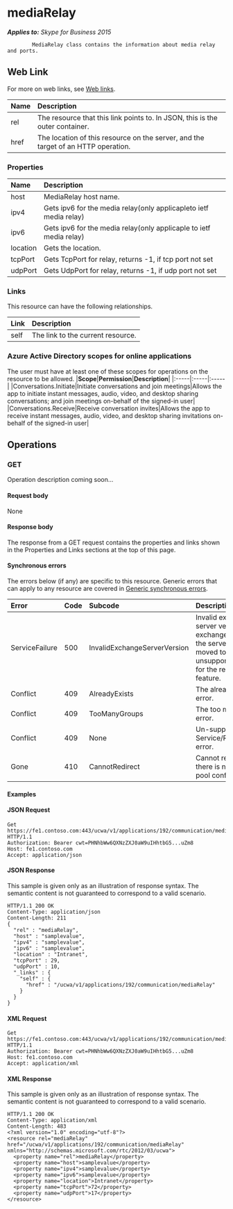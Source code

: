# mediaRelay

 _**Applies to:** Skype for Business 2015_


            MediaRelay class contains the information about media relay and ports.
            

## Web Link
<a name = "sectionSection0"> </a>

For more on web links, see [Web links](WebLinks.md).


|**Name**|**Description**|
|:-----|:-----|
|rel|The resource that this link points to. In JSON, this is the outer container.|
|href|The location of this resource on the server, and the target of an HTTP operation.|

### Properties



|**Name**|**Description**|
|:-----|:-----|
|host|MediaRelay host name.|
|ipv4|Gets ipv6 for the media relay(only applicapleto ietf media relay)|
|ipv6|Gets ipv6 for the media relay(only applicaple to ietf media relay)|
|location|Gets the location.|
|tcpPort|Gets TcpPort for relay, returns -1, if tcp port not set|
|udpPort|Gets UdpPort for relay, returns -1, if udp port not set|

### Links



This resource can have the following relationships.

|**Link**|**Description**|
|:-----|:-----|
|self|The link to the current resource.|

### Azure Active Directory scopes for online applications



The user must have at least one of these scopes for operations on the resource to be allowed.
|**Scope**|**Permission**|**Description**|
|:-----|:-----|:-----|
|Conversations.Initiate|Initiate conversations and join meetings|Allows the app to initiate instant messages, audio, video, and desktop sharing conversations; and join meetings on-behalf of the signed-in user|
|Conversations.Receive|Receive conversation invites|Allows the app to receive instant messages, audio, video, and desktop sharing invitations on-behalf of the signed-in user|

## Operations



<a name="sectionSection2"></a>

### GET




Operation description coming soon...

#### Request body



None


#### Response body



The response from a GET request contains the properties and links shown in the Properties and Links sections at the top of this page.

#### Synchronous errors



The errors below (if any) are specific to this resource. Generic errors that can apply to any resource are covered in [Generic synchronous errors](GenericSynchronousErrors.md).

|**Error**|**Code**|**Subcode**|**Description**|
|:-----|:-----|:-----|:-----|
|ServiceFailure|500|InvalidExchangeServerVersion|Invalid exchange server version.The exchange mailbox of the server might have moved to an unsupported version for the required feature.|
|Conflict|409|AlreadyExists|The already exists error.|
|Conflict|409|TooManyGroups|The too many groups error.|
|Conflict|409|None|Un-supported Service/Resource/API error.|
|Gone|410|CannotRedirect|Cannot redirect since there is no back up pool configured.|

#### Examples




#### JSON Request




```
Get https://fe1.contoso.com:443/ucwa/v1/applications/192/communication/mediaRelay HTTP/1.1
Authorization: Bearer cwt=PHNhbWw6QXNzZXJ0aW9uIHhtbG5...uZm8
Host: fe1.contoso.com
Accept: application/json

```


#### JSON Response



This sample is given only as an illustration of response syntax. The semantic content is not guaranteed to correspond to a valid scenario.
```
HTTP/1.1 200 OK
Content-Type: application/json
Content-Length: 211
{
  "rel" : "mediaRelay",
  "host" : "samplevalue",
  "ipv4" : "samplevalue",
  "ipv6" : "samplevalue",
  "location" : "Intranet",
  "tcpPort" : 29,
  "udpPort" : 10,
  "_links" : {
    "self" : {
      "href" : "/ucwa/v1/applications/192/communication/mediaRelay"
    }
  }
}
```


#### XML Request




```
Get https://fe1.contoso.com:443/ucwa/v1/applications/192/communication/mediaRelay HTTP/1.1
Authorization: Bearer cwt=PHNhbWw6QXNzZXJ0aW9uIHhtbG5...uZm8
Host: fe1.contoso.com
Accept: application/xml

```


#### XML Response



This sample is given only as an illustration of response syntax. The semantic content is not guaranteed to correspond to a valid scenario.
```
HTTP/1.1 200 OK
Content-Type: application/xml
Content-Length: 483
<?xml version="1.0" encoding="utf-8"?>
<resource rel="mediaRelay" href="/ucwa/v1/applications/192/communication/mediaRelay" xmlns="http://schemas.microsoft.com/rtc/2012/03/ucwa">
  <property name="rel">mediaRelay</property>
  <property name="host">samplevalue</property>
  <property name="ipv4">samplevalue</property>
  <property name="ipv6">samplevalue</property>
  <property name="location">Intranet</property>
  <property name="tcpPort">72</property>
  <property name="udpPort">17</property>
</resource>
```



